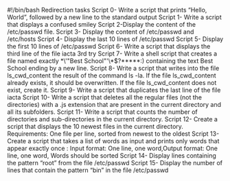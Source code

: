 #!/bin/bash
Redirection tasks
Script 0- Write a script that prints “Hello, World”, followed by a new line to the standard output
Script 1- Write a script that displays a confused smiley
Script 2-Display the content of the /etc/passwd file.
Script 3- Display the content of /etc/passwd and /etc/hosts
Script 4- Display the last 10 lines of /etc/passwd
Script 5- Display the first 10 lines of /etc/passwd
Script 6- Write a script that displays the third line of the file iacta 3rd try
Script 7- Write a shell script that creates a file named exactly \*\\'"Best School"\'\\*$\?\*\*\*\*\*:) containing the text Best School ending by a new line.
Script 8- Write a script that writes into the file ls_cwd_content the result of the command ls -la. If the file ls_cwd_content already exists, it should be overwritten. If the file ls_cwd_content does not exist, create it.
Script 9- Write a script that duplicates the last line of the file iacta
Script 10- Write a script that deletes all the regular files (not the directories) with a .js extension that are present in the current directory and all its subfolders.
Script 11- Write a script that counts the number of directories and sub-directories in the current directory.
Script 12- Create a script that displays the 10 newest files in the current directory. Requirements: One file per line, sorted from newest to the oldest
Script 13- Create a script that takes a list of words as input and prints only words that appear exactly once : Input format: One line, one word,Output format: One line, one word, Words should be sorted
Script 14- Display lines containing the pattern “root” from the file /etc/passwd
Script 15- Display the number of lines that contain the pattern “bin” in the file /etc/passwd
